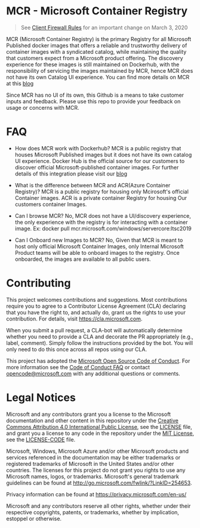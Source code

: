 # MCR - Microsoft Container Registry

> See [Client Firewall Rules](./client-firewall-rules.md) for an important change on March 3, 2020

MCR (Microsoft Container Registry) is the primary Registry for all Microsoft Published docker images that offers a reliable and trustworthy delivery of container images with a syndicated catalog, while maintaining the quality that customers expect from a  Microsoft product offering. The discovery experience for these images is still maintained on Dockerhub, with the responsibility of servicing the images maintained by MCR, hence MCR does not have its own Catalog UI experience. You can find more details on MCR at this [blog](https://cloudblogs.microsoft.com/opensource/2019/01/17/improved-discovery-experience-microsoft-containers-docker-hub/)

Since MCR has no UI of its own, this Github is a means to take customer inputs and feedback. Please use this repo to provide your feedback on usage or concerns with MCR.

# FAQ
* How does MCR work with Dockerhub?  MCR is a public registry that houses Microsoft Published images but it does not have its own catalog UI experience. Docker Hub is the official source for our customers to discover official Microsoft-published container images. For further details of this integration please visit our [blog](https://cloudblogs.microsoft.com/opensource/2019/01/17/improved-discovery-experience-microsoft-containers-docker-hub/)

* What is the difference between MCR and ACR(Azure Container Registry)?  MCR is a public registry for housing only Mcirosoft's official Container images. ACR is a private container Registry for housing Our customers container Images.

* Can I browse MCR? No, MCR does not have a UI/discovery experience, the only experience with the registry is for interacting with a container image. Ex: docker pull mcr.microsoft.com/windows/servercore:ltsc2019

* Can I Onboard new Images to MCR? No, Given that MCR is meant to host only official Microsoft Container Images, only Internal Microsoft Product teams will be able to onboard images to the registry. Once onboarded, the images are available to all public users.

# Contributing
This project welcomes contributions and suggestions.  Most contributions require you to agree to a
Contributor License Agreement (CLA) declaring that you have the right to, and actually do, grant us
the rights to use your contribution. For details, visit https://cla.microsoft.com.

When you submit a pull request, a CLA-bot will automatically determine whether you need to provide
a CLA and decorate the PR appropriately (e.g., label, comment). Simply follow the instructions
provided by the bot. You will only need to do this once across all repos using our CLA.

This project has adopted the [Microsoft Open Source Code of Conduct](https://opensource.microsoft.com/codeofconduct/).
For more information see the [Code of Conduct FAQ](https://opensource.microsoft.com/codeofconduct/faq/) or
contact [opencode@microsoft.com](mailto:opencode@microsoft.com) with any additional questions or comments.

# Legal Notices

Microsoft and any contributors grant you a license to the Microsoft documentation and other content
in this repository under the [Creative Commons Attribution 4.0 International Public License](https://creativecommons.org/licenses/by/4.0/legalcode),
see the [LICENSE](LICENSE) file, and grant you a license to any code in the repository under the [MIT License](https://opensource.org/licenses/MIT), see the
[LICENSE-CODE](LICENSE-CODE) file.

Microsoft, Windows, Microsoft Azure and/or other Microsoft products and services referenced in the documentation
may be either trademarks or registered trademarks of Microsoft in the United States and/or other countries.
The licenses for this project do not grant you rights to use any Microsoft names, logos, or trademarks.
Microsoft's general trademark guidelines can be found at http://go.microsoft.com/fwlink/?LinkID=254653.

Privacy information can be found at https://privacy.microsoft.com/en-us/

Microsoft and any contributors reserve all other rights, whether under their respective copyrights, patents,
or trademarks, whether by implication, estoppel or otherwise.
